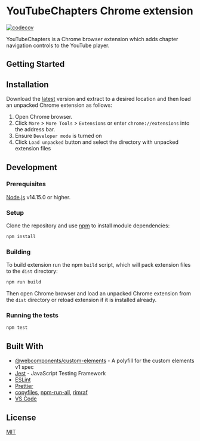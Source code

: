 # YouTubeChapters Chrome extension

[![codecov](https://codecov.io/gh/aalexeenco/YouTubeChapters/branch/master/graph/badge.svg?token=RA8SD35X9Q)](https://codecov.io/gh/aalexeenco/YouTubeChapters)

YouTubeChapters is a Chrome browser extension which adds chapter navigation controls to 
the YouTube player.

## Getting Started

## Installation

Download the [latest](https://github.com/aalexeenco/YouTubeChapters/releases/latest/download/yt_chapters_chrome_ext.zip) version and extract to a desired location and then load an unpacked Chrome extension as follows:

1. Open Chrome browser.
2. Click `More` > `More Tools` > `Extensions` or enter `chrome://extensions` into the address bar.
3. Ensure `Developer mode` is turned on
4. Click `Load unpacked` button and select the directory with unpacked extension files

## Development

### Prerequisites

[Node.js](https://nodejs.org) v14.15.0 or higher.

### Setup

Clone the repository and use [npm](https://npmjs.com) to install module dependencies:

```bash
npm install
```

### Building

To build extension run the npm `build` script, which will pack extension files to the `dist` directory:

```bash
npm run build
```

Then open Chrome browser and load an unpacked Chrome extension from the `dist` directory or reload extension if it is installed already.

### Running the tests

```bash
npm test
```

## Built With

* [@webcomponents/custom-elements](https://www.npmjs.com/package/@webcomponents/custom-elements) - A polyfill for the custom elements v1 spec
* [Jest](https://jestjs.io/) - JavaScript Testing Framework
* [ESLint](https://eslint.org)
* [Prettier](https://prettier.io)
* [copyfiles][1], [npm-run-all][2], [rimraf][3]
* [VS Code](https://code.visualstudio.com/)

## License
[MIT](./LICENSE)

[1]: https://www.npmjs.com/package/copyfiles
[2]: https://www.npmjs.com/package/npm-run-all
[3]: https://www.npmjs.com/package/rimraf

